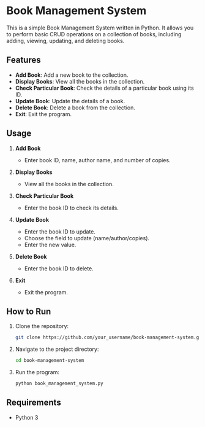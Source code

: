 # Book Management System

This is a simple Book Management System written in Python. It allows you to perform basic CRUD operations on a collection of books, including adding, viewing, updating, and deleting books.

## Features

- **Add Book**: Add a new book to the collection.
- **Display Books**: View all the books in the collection.
- **Check Particular Book**: Check the details of a particular book using its ID.
- **Update Book**: Update the details of a book.
- **Delete Book**: Delete a book from the collection.
- **Exit**: Exit the program.

## Usage

1. **Add Book**
    - Enter book ID, name, author name, and number of copies.
  
2. **Display Books**
    - View all the books in the collection.

3. **Check Particular Book**
    - Enter the book ID to check its details.
  
4. **Update Book**
    - Enter the book ID to update.
    - Choose the field to update (name/author/copies).
    - Enter the new value.
  
5. **Delete Book**
    - Enter the book ID to delete.
  
6. **Exit**
    - Exit the program.

## How to Run

1. Clone the repository:
    ```bash
    git clone https://github.com/your_username/book-management-system.git
    ```

2. Navigate to the project directory:
    ```bash
    cd book-management-system
    ```

3. Run the program:
    ```bash
    python book_management_system.py
    ```

## Requirements

- Python 3
